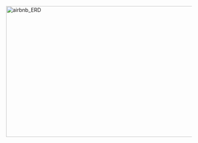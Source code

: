 <img width="768" height="356" alt="airbnb_ERD" src="https://github.com/user-attachments/assets/67031d18-90f6-4afa-8aa3-6a8be956b089" />
